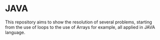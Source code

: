 # JAVA
This repository aims to show the resolution of several problems, starting from the use of loops to the use of Arrays for example, all applied in JAVA language.
